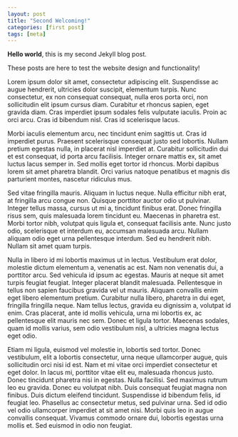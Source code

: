 ```yaml
---
layout: post
title: "Second Welcoming!"
categories: [first post]
tags: [meta]
---
```


**Hello world**, this is my second Jekyll blog post.

These posts are here to test the website design and functionality!

Lorem ipsum dolor sit amet, consectetur adipiscing elit. Suspendisse ac augue hendrerit, ultricies dolor suscipit, elementum turpis. Nunc consectetur, ex non consequat consequat, nulla eros porta orci, non sollicitudin elit ipsum cursus diam. Curabitur et rhoncus sapien, eget gravida diam. Cras imperdiet ipsum sodales felis vulputate iaculis. Proin ac orci arcu. Cras id bibendum nisl. Cras id scelerisque lacus.

Morbi iaculis elementum arcu, nec tincidunt enim sagittis ut. Cras id imperdiet purus. Praesent scelerisque consequat justo sed lobortis. Nullam pretium egestas nulla, in placerat nisl imperdiet at. Curabitur sollicitudin dui et est consequat, id porta arcu facilisis. Integer ornare mattis ex, sit amet luctus lacus semper in. Sed mollis eget tortor id rhoncus. Morbi dapibus lorem sit amet pharetra blandit. Orci varius natoque penatibus et magnis dis parturient montes, nascetur ridiculus mus.

Sed vitae fringilla mauris. Aliquam in luctus neque. Nulla efficitur nibh erat, at fringilla arcu congue non. Quisque porttitor auctor odio ut pulvinar. Integer tellus massa, cursus ut mi a, tincidunt finibus erat. Donec fringilla risus sem, quis malesuada lorem tincidunt eu. Maecenas in pharetra est. Morbi tortor nibh, volutpat quis ligula et, consequat facilisis ante. Nunc justo odio, scelerisque et interdum eu, accumsan malesuada arcu. Nullam aliquam odio eget urna pellentesque interdum. Sed eu hendrerit nibh. Nullam sit amet quam turpis.

Nulla in libero id mi lobortis maximus ut in lectus. Vestibulum erat dolor, molestie dictum elementum a, venenatis ac est. Nam non venenatis dui, a porttitor arcu. Sed vehicula id ipsum ac egestas. Mauris at neque sit amet turpis feugiat feugiat. Integer placerat blandit malesuada. Pellentesque in tellus non sapien faucibus gravida vel ut mauris. Aliquam convallis enim eget libero elementum pretium. Curabitur nulla libero, pharetra in dui eget, fringilla fringilla neque. Nam tellus lectus, gravida eu dignissim a, volutpat id enim. Cras placerat, ante id mollis vehicula, urna mi lobortis ex, ac pellentesque elit mauris nec sem. Donec et ligula tortor. Maecenas sodales, quam id mollis varius, sem odio vestibulum nisl, a ultricies magna lectus eget odio.

Etiam mi ligula, euismod vel molestie in, lobortis sed tortor. Donec vestibulum, elit a lobortis consectetur, urna neque ullamcorper augue, quis sollicitudin orci nisi id est. Nam et mi vitae orci imperdiet consectetur et eget dolor. In lacus mi, porttitor vitae elit eu, malesuada rhoncus justo. Donec tincidunt pharetra nisi in egestas. Nulla facilisi. Sed maximus rutrum leo eu gravida. Donec eu volutpat nibh. Duis consequat feugiat magna non finibus. Duis dictum eleifend tincidunt. Suspendisse id bibendum felis, id feugiat leo. Phasellus ac consectetur metus, sed pulvinar urna. Sed id odio vel odio ullamcorper imperdiet at sit amet nisi. Morbi quis leo in augue convallis consequat. Vivamus commodo ornare dui, lobortis egestas urna mollis et. Sed euismod in odio non feugiat.